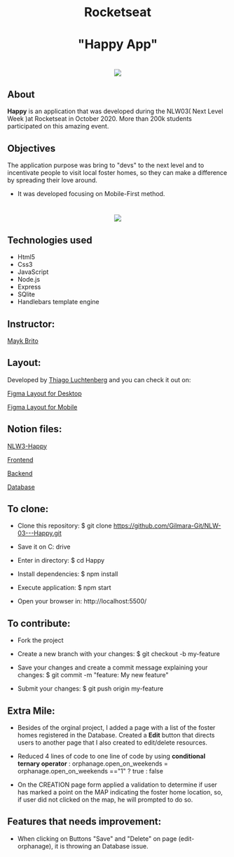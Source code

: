 
<h1 align="center">Rocketseat</h1>

<h1 align="center"><b>"Happy App"</b></h1>


<h1 align="center">
    <img src="https://ik.imagekit.io/cnbmdh4b9w/happy_UDplG-aYL.png">
</h1>


## About
**Happy** is an application that was developed during the NLW03( Next Level Week )at Rocketseat in October 2020. More than 200k students participated on this amazing event. 

## Objectives
The application purpose was bring to "devs" to the next level and to incentivate people to visit local foster homes, so they can make a difference by spreading their love around. 

- It was developed focusing on Mobile-First method. 


<h1 align="center">
<img src="https://ik.imagekit.io/cnbmdh4b9w/ezgif.com-gif-maker__1__Gipx02J12.gif"></h1>


## Technologies used
- Html5 
- Css3 
- JavaScript 
- Node.js 
- Express
- SQlite
- Handlebars template engine



## Instructor: 
[Mayk Brito](https://github.com/maykbrito)

## Layout: 
Developed by [Thiago Luchtenberg](https://www.instagram.com/tiagoluchtenberg/) and you can check it out on:

[Figma Layout for Desktop](https://www.figma.com/file/XYb2tha1gU5M8vTwTUmjNx/Happy-Web-(Copy)?node-id=0%3A1)

[Figma Layout for Mobile](https://www.figma.com/file/XYb2tha1gU5M8vTwTUmjNx/Happy-Web-(Copy)?node-id=0%3A1)


## Notion files:

[NLW3-Happy](https://www.notion.so/NLW-Discovery-03-628a2c1b9ac744e28fad80046b699aab)

[Frontend](https://www.notion.so/Front-end-010548f316d04d65a0d8b72865874ed1)

[Backend](https://www.notion.so/Back-end-ff655163e56b4927ae7a7a4e08049e64)

[Database](https://www.notion.so/Banco-de-Dados-ba70111f89924bda94bb1016f12df8c8)
## To clone: 



- Clone this repository:
$ git clone https://github.com/Gilmara-Git/NLW-03---Happy.git 

- Save it on C: drive
- Enter in directory: $ cd Happy

- Install dependencies: $ npm install

- Execute application: $ npm start

- Open your browser in: http://localhost:5500/


## To contribute:
- Fork the project 

- Create a new branch with your changes: $ git checkout -b my-feature

- Save your changes and create a commit message explaining your changes: $ git commit -m "feature: My new feature"

- Submit your changes: $ git push origin my-feature

## Extra Mile:
- Besides of the orginal project, I added a page with a list of the foster homes registered in the Database. Created a **Edit** button that directs users to another page that I also created to edit/delete resources.

- Reduced 4 lines of code to one line of code by using **conditional ternary operator** : orphanage.open_on_weekends = orphanage.open_on_weekends =="1" ? true : false



- On the CREATION page form applied a validation to determine if user has marked a point on the MAP indicating the foster home location, so, if user did not clicked on the map, he will prompted to do so.

## Features that needs improvement:
- When clicking on Buttons "Save" and "Delete" on page (edit-orphanage), it is throwing an Database issue. 


